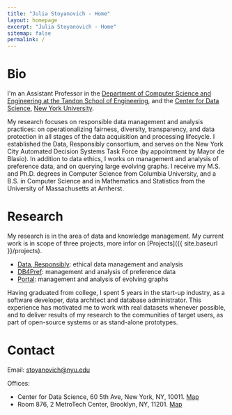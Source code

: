 ```yaml
---
title: "Julia Stoyanovich - Home"
layout: homepage
excerpt: "Julia Stoyanovich - Home"
sitemap: false
permalink: /
---
```


# Bio

I'm an Assistant Professor in the [Department of Computer Science and Engineering at the Tandon School of Engineering](https://engineering.nyu.edu/),
and the [Center for Data Science](https://cds.nyu.edu/), [New York University](https://www.nyu.edu/).

My research focuses on responsible data management and analysis practices: on operationalizing fairness, diversity, transparency, and data protection
in all stages of the data  acquisition and processing lifecycle. I established the Data, Responsibly consortium, and serves on the New York City Automated Decision Systems Task Force (by appointment by Mayor de Blasio).
In addition to data ethics, I works on management and analysis of preference data, and on querying large evolving graphs.
I receive my M.S. and Ph.D. degrees in Computer Science from Columbia University, and a B.S. in Computer Science and in Mathematics and Statistics from
 the University of Massachusetts at Amherst.


# Research

My research is in the area of data and knowledge management. My current work is in scope of three projects, more infor on [Projects]({{ site.baseurl }}/projects).


 - [Data, Responsibly](http://dataresponsibly.com): ethical data management and analysis
 - [DB4Pref](http://db4pref.com): management and analysis of preference data
 - [Portal](https://portaldb.github.io): management and analysis of evolving graphs

Having graduated from college, I spent 5 years in the start-up industry, as a software developer, data architect and database administrator. This experience has motivated me to work with real datasets whenever possible, and to deliver results of my research to the communities of target users, as part of open-source systems or as stand-alone prototypes.


# Contact
Email: [stoyanovich@nyu.edu](stoyanovich@nyu.edu)

Offices:
 - Center for Data Science, 60 5th Ave, New York, NY, 10011. [Map](https://www.google.com/maps/place/NYU+Center+for+Data+Science/@40.73502,-73.9969961,17z/data=!3m1!4b1!4m5!3m4!1s0x89c2599787834ad9:0x5dd8af15d9fbc8a3!8m2!3d40.735016!4d-73.994802)
 - Room 876, 2 MetroTech Center, Brooklyn, NY, 11201. [Map](https://www.google.nl/maps/place/2+Metro+Tech/@40.693368,-73.9879088,17z/data=!3m1!4b1!4m5!3m4!1s0x89c25a4b06d1cfdf:0x3b2de5d4512b1bfd!8m2!3d40.693364!4d-73.9857147?hl=en")


